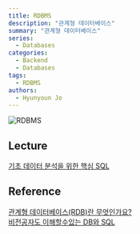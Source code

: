 ```yaml
---
title: RDBMS
description: "관계형 데이터베이스"
summary: "관계형 데이터베이스"
series:
  - Databases
categories:
  - Backend
  - Databases
tags:
  - RDBMS
authors:
  - Hyunyoun Jo
---
```


![RDBMS](media/images/rdbms.png "https://en.m.wikipedia.org/wiki/File:RDBMS_structure.png")

## Lecture

[기초 데이터 분석을 위한 핵심 SQL](https://www.boostcourse.org/ds102)

## Reference

[관계형 데이터베이스(RDB)란 무엇인가요?](https://yozm.wishket.com/magazine/detail/675/)  
[비전공자도 이해할수있는 DB와 SQL](https://www.whatap.io/ko/blog/141/index.html)
